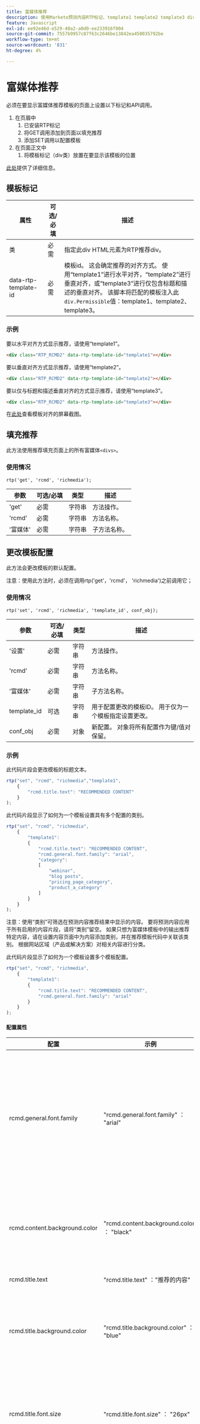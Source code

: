 ```yaml
---
title: 富媒体推荐
description: 使用Marketo预测内容RTP标记、template1 template2 template3 div、GET来设置富媒体推荐，使用SET来配置类别。
feature: Javascript
exl-id: ee92e46d-e529-40a2-a0d0-ee233916f004
source-git-commit: 7557b9957c87f63c2646be13842ea450035792be
workflow-type: tm+mt
source-wordcount: '831'
ht-degree: 4%

---
```


# 富媒体推荐

必须在要显示富媒体推荐模板的页面上设置以下标记和API调用。

1. 在页眉中
   1. 已安装RTP标记
   1. 将GET调用添加到页面以填充推荐
   1. 添加SET调用以配置模板
1. 在页面正文中
   1. 将模板标记（div类）放置在要显示该模板的位置

[此处](https://experienceleague.adobe.com/en/docs/marketo/using/product-docs/predictive-content/enabling-predictive-content/enable-predictive-content-for-web-rich-media)提供了详细信息。

## 模板标记

| 属性 | 可选/必填 | 描述 |
|---|---|---|
| 类 | 必需 | 指定此div HTML元素为RTP推荐div。 |
| data-rtp-template-id | 必需 | 模板id。 这会确定推荐的对齐方式。 使用“template1”进行水平对齐，“template2”进行垂直对齐，或“template3”进行仅包含标题和描述的垂直对齐。 该脚本将匹配的模板注入此`div.Permissible`值：template1、template2、template3。 |

### 示例

要以水平对齐方式显示推荐，请使用“template1”。

```html
<div class="RTP_RCMD2" data-rtp-template-id="template1"></div>
```

要以垂直对齐方式显示推荐，请使用“template2”。

```html
<div class="RTP_RCMD2" data-rtp-template-id="template2"></div>
```

要以仅与标题和描述垂直对齐的方式显示推荐，请使用“template3”。

```html
<div class="RTP_RCMD2" data-rtp-template-id="template3"></div>
```

在[此处](#example_of_rich_media_recommendation_template_1)查看模板对齐的屏幕截图。

## 填充推荐

此方法使用推荐填充页面上的所有富媒体`<divs>`。

### 使用情况

`rtp('get', 'rcmd', 'richmedia');`

| 参数 | 可选/必填 | 类型 | 描述 |
|---|---|---|---|
| &#39;get&#39; | 必需 | 字符串 | 方法操作。 |
| &#39;rcmd&#39; | 必需 | 字符串 | 方法名称。 |
| &#39;富媒体&#39; | 必需 | 字符串 | 子方法名称。 |

## 更改模板配置

此方法会更改模板的默认配置。

注意：使用此方法时，必须在调用rtp(&#39;get&#39;，&#39;rcmd&#39;， &#39;richmedia&#39;)之前调用它；

### 使用情况

`rtp('set', 'rcmd', 'richmedia', 'template_id', conf_obj);`

| 参数 | 可选/必填 | 类型 | 描述 |
|---|---|---|---|
| &#39;设置&#39; | 必需 | 字符串 | 方法操作。 |
| &#39;rcmd&#39; | 必需 | 字符串 | 方法名称。 |
| &#39;富媒体&#39; | 必需 | 字符串 | 子方法名称。 |
| template_id | 可选 | 字符串 | 用于配置更改的模板ID。 用于仅为一个模板指定设置更改。 |
| conf_obj | 必需 | 对象 | 新配置。 对象将所有配置作为键/值对保留。 |

### 示例

此代码片段会更改模板的标题文本。

```javascript
rtp("set", "rcmd", "richmedia","template1",
    {
        "rcmd.title.text": "RECOMMENDED CONTENT"
    }
);
```

此代码片段显示了如何为一个模板设置具有多个配置的类别。

```javascript
rtp("set", "rcmd", "richmedia",
    {
        "template1":
        {
            "rcmd.title.text": "RECOMMENDED CONTENT",
            "rcmd.general.font.family": "arial",
            "category":
            [
                "webinar",
                "blog posts",
                "pricing_page_category",
                "product_a_category"
            ]
        }
    }
);
```

注意：使用“类别”可筛选在预测内容推荐结果中显示的内容。 要将预测内容应用于所有启用的内容片段，请将“类别”留空。 如果只想为富媒体模板中的输出推荐特定内容，请在设置内容页面中为内容添加类别，并在推荐模板代码中关联该类别。 根据网站区域（产品或解决方案）对相关内容进行分类。

此代码片段显示了如何为一个模板设置多个模板配置。

```javascript
rtp("set", "rcmd", "richmedia",
    {
        "template1":
        {
            "rcmd.title.text": "RECOMMENDED CONTENT",
            "rcmd.general.font.family": "arial"
        }
    }
);
```

#### 配置属性

| 配置 | 示例 | 描述 |
|---|---|---|
| rcmd.general.font.family | &quot;rcmd.general.font.family&quot; ： &quot;arial&quot; | 更改模板中所有文本的字体系列。 此属性支持按浏览器类型列出的所有CSS值。 如果页面上存在自定义字体系列，则可以使用它。 |
| rcmd.content.background.color | &quot;rcmd.content.background.color&quot; ： &quot;black&quot; | 更改模板内部框的背景颜色。 此属性支持按浏览器类型划分的所有CSS值。 |
| rcmd.title.text | &quot;rcmd.title.text&quot; ：&quot;推荐的内容&quot; | 更改模板标题。 |
| rcmd.title.background.color | &quot;rcmd.title.background.color&quot; ： &quot;blue&quot; | 更改标题框的背景颜色。 此属性支持所有css颜色值（颜色名称、rgb、...） |
| rcmd.title.font.size | &quot;rcmd.title.font.size&quot; ： &quot;26px&quot; | 更改标题字体大小。 属性支持所有可能的字体大小CSS值(px、em、...) |
| rcmd.title.font.color | &quot;rcmd.title.font.color&quot; ： &quot;white&quot; | 更改标题字体颜色。 此属性支持所有字体颜色值（rgb、十六进制、...） |
| rcmd.description.font.color | &quot;rcmd.description.font.color&quot; ： &quot;white&quot; | 更改说明字体颜色。 此属性支持所有字体颜色值（rgb、十六进制、...） |
| rcmd.cta.background.color | &quot;rcmd.cta.background.color&quot; ： &quot;green&quot; | 更改按钮的背景颜色。 此属性支持所有css颜色值（颜色名称、rgb、...） |
| rcmd.cta.font.color | “rcmd.cta.font.color” ：“rgb(90， 84， 164)” | 更改按钮字体颜色。 此属性支持所有字体颜色值（rgb、十六进制、...） |
| rcmd.cta.text | &quot;rcmd.cta.text&quot; ：&quot;推送&quot; | 更改按钮文本。 所有按钮的文本都相同。 |
| 类别 | &quot;category&quot; ： [&quot;one category&quot;] | 更改此模板支持的推荐类别。 模板仅显示具有此配置设置的某个类别的推荐。 |

注意：每个模板的配置支持可能会发生更改。

#### 基本示例

此示例有一个包含三个推荐的模板。 将此示例复制到HTML页面，然后将RTP标记替换为您的标记。

```html
<!DOCTYPE>
<html>
<head>
<meta http-equiv="Content-Type" content="text/html; charset=UTF-8">
<title>RTP recommendation</title>
<!-- RTP tag -->
<script type='text/javascript'>

// This tag needs to be replaced with your account tag
(function(c,h,a,f,i,e){c[a]=c[a]||function(){(c[a].q=c[a].q||[]).push(arguments)};
c[a].a=i;c[a].e=e;var g=h.createElement("script");g.async=true;g.type="text/javascript";
g.src=f+'?aid='+i;var b=h.getElementsByTagName("script")[0];b.parentNode.insertBefore(g,b);
})(window,document,"rtp","//example.rtp.com/rtp-api/v1/rtp.js","account_id");

// Send page view (required by  the recommendation)
rtp('send','view');
// Populate recommendation
rtp('get','rcmd', 'richmedia');
</script>
<!-- End of RTP tag -->
</head>
<body>
<div class="RTP_RCMD2" data-rtp-template-id="template1"></div>
</body>
</html>
```

#### 高级示例

此示例有一个包含三个推荐的模板。 模板标题为“推荐的内容”，按钮文本将为“了解更多”。 将此示例复制到HTML页面，然后将RTP标记替换为您的标记。

```html
<!DOCTYPE>
<html>
<head>
<meta http-equiv="Content-Type" content="text/html; charset=UTF-8">
<title>RTP recommendation</title>
<!-- RTP tag -->
<script type='text/javascript'>

// This tag needs to be replaced with your account tag
(function(c,h,a,f,i,e){c[a]=c[a]||function(){(c[a].q=c[a].q||[]).push(arguments)};
c[a].a=i;c[a].e=e;var g=h.createElement("script");g.async=true;g.type="text/javascript";
g.src=f+'?aid='+i;var b=h.getElementsByTagName("script")[0];b.parentNode.insertBefore(g,b);
})(window,document,"rtp","//example.rtp.com/rtp-api/v1/rtp.js","account_id");

// Send page view (required by  the recommendation)
rtp('send','view');
// Populate the recommendation zone
rtp('get', 'campaign',true);
// Change template configuration
rtp('set', 'rcmd', 'richmedia',
    {
        template1 :
        {
            "rcmd.title.text" : "RECOMMENDED CONTENT",
            "rcmd.cta.text" : "Read More"
        }
    }
);
// Populate recommendation
rtp('get','rcmd', 'richmedia');
</script>
<!-- End of RTP tag -->
</head>
<body>
<div class="RTP_RCMD2" data-rtp-template-id="template1"></div>
</body>
</html>
```

#### 富媒体推荐模板#1示例

**名称**： template1 **描述**：包含图像、标题和描述的水平内容以及call to action按钮。

![富媒体模板](assets/rich-media-template1.png)

#### 富媒体推荐模板#2示例

**名称**： template2 **描述**：垂直内容（包括图像、标题和描述）以及call to action按钮。

![富媒体模板](assets/rich-media-template2.png)

#### 富媒体推荐模板#3示例

**名称**：模板3 **描述**：仅包含标题和描述的垂直内容。 鼠标悬停时，标题会更改颜色并超链接到内容URL。 描述还链接到不发生颜色更改的内容。 ![富媒体模板](assets/rich-media-template3.png)
